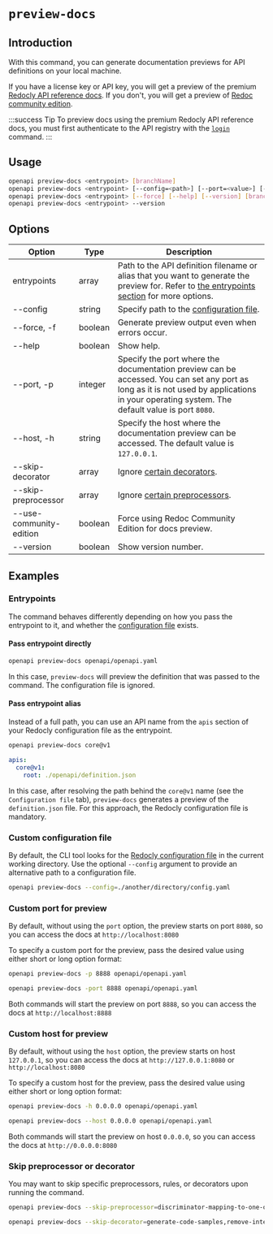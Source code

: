 # `preview-docs`

## Introduction

With this command, you can generate documentation previews for API definitions on your local machine.

If you have a license key or API key, you will get a preview of the premium [Redocly API reference docs](https://redocly.com/reference-docs). If you don't, you will get a preview of [Redoc community edition](https://redocly.com/redoc).

:::success Tip
To preview docs using the premium Redocly API reference docs, you must first authenticate to the API registry with the [`login`](./login.md) command.
:::

## Usage

```bash
openapi preview-docs <entrypoint> [branchName]
openapi preview-docs <entrypoint> [--config=<path>] [--port=<value>] [--host=<host>] [branchName]
openapi preview-docs <entrypoint> [--force] [--help] [--version] [branchName]
openapi preview-docs <entrypoint> --version
```

## Options

Option | Type | Description
-- | -- | --
entrypoints | array | Path to the API definition filename or alias that you want to generate the preview for. Refer to [the entrypoints section](#entrypoints) for more options.
--config | string | Specify path to the [configuration file](#custom-configuration-file).
--force, -f | boolean | Generate preview output even when errors occur.
--help | boolean | Show help.
--port, -p | integer | Specify the port where the documentation preview can be accessed. You can set any port as long as it is not used by applications in your operating system. The default value is port `8080`.
--host, -h | string | Specify the host where the documentation preview can be accessed. The default value is `127.0.0.1`.
--skip-decorator | array | Ignore [certain decorators](#skip-preprocessor-or-decorator).
--skip-preprocessor | array | Ignore [certain preprocessors](#skip-preprocessor-or-decorator).
--use-community-edition | boolean | Force using Redoc Community Edition for docs preview.
--version | boolean | Show version number.

## Examples

### Entrypoints

The command behaves differently depending on how you pass the entrypoint to it, and whether the [configuration file](#custom-configuration-file) exists.

#### Pass entrypoint directly

```bash
openapi preview-docs openapi/openapi.yaml
```

In this case, `preview-docs` will preview the definition that was passed to the command. The configuration file is ignored.

#### Pass entrypoint alias

Instead of a full path, you can use an API name from the `apis` section of your Redocly configuration file as the entrypoint.

```bash Command
openapi preview-docs core@v1
```

```yaml Configuration file
apis:
  core@v1:
    root: ./openapi/definition.json
```

In this case, after resolving the path behind the `core@v1` name (see the `Configuration file` tab), `preview-docs` generates a preview of the `definition.json` file. For this approach, the Redocly configuration file is mandatory.

### Custom configuration file

By default, the CLI tool looks for the [Redocly configuration file](/docs/cli/configuration/configuration-file.mdx) in the current working directory. Use the optional `--config` argument to provide an alternative path to a configuration file.

```bash
openapi preview-docs --config=./another/directory/config.yaml
```

### Custom port for preview

By default, without using the `port` option, the preview starts on port `8080`, so you can access the docs at `http://localhost:8080`

To specify a custom port for the preview, pass the desired value using either short or long option format:

```bash Short format
openapi preview-docs -p 8888 openapi/openapi.yaml
```

```bash Long format
openapi preview-docs -port 8888 openapi/openapi.yaml
```

Both commands will start the preview on port `8888`, so you can access the docs at `http://localhost:8888`

### Custom host for preview

By default, without using the `host` option, the preview starts on host `127.0.0.1`, so you can access the docs at `http://127.0.0.1:8080` or `http://localhost:8080`

To specify a custom host for the preview, pass the desired value using either short or long option format:

```bash Short format
openapi preview-docs -h 0.0.0.0 openapi/openapi.yaml
```

```bash Long format
openapi preview-docs --host 0.0.0.0 openapi/openapi.yaml
```

Both commands will start the preview on host `0.0.0.0`, so you can access the docs at `http://0.0.0.0:8080`


### Skip preprocessor or decorator

You may want to skip specific preprocessors, rules, or decorators upon running the command.

```bash Skip preprocessors
openapi preview-docs --skip-preprocessor=discriminator-mapping-to-one-of,another-example
```

```bash Skip decorators
openapi preview-docs --skip-decorator=generate-code-samples,remove-internal-operations
```
